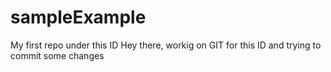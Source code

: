 # sampleExample
My first repo under this ID
Hey there, workig on GIT for this ID and trying to commit some changes
